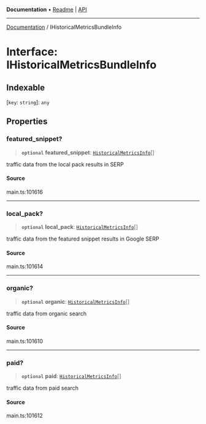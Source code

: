 **Documentation** • [Readme](../README.md) \| [API](../globals.md)

***

[Documentation](../README.md) / IHistoricalMetricsBundleInfo

# Interface: IHistoricalMetricsBundleInfo

## Indexable

 \[`key`: `string`\]: `any`

## Properties

### featured\_snippet?

> **`optional`** **featured\_snippet**: [`HistoricalMetricsInfo`](../classes/HistoricalMetricsInfo.md)[]

traffic data from the local pack results in SERP

#### Source

main.ts:101616

***

### local\_pack?

> **`optional`** **local\_pack**: [`HistoricalMetricsInfo`](../classes/HistoricalMetricsInfo.md)[]

traffic data from the featured snippet results in Google SERP

#### Source

main.ts:101614

***

### organic?

> **`optional`** **organic**: [`HistoricalMetricsInfo`](../classes/HistoricalMetricsInfo.md)[]

traffic data from organic search

#### Source

main.ts:101610

***

### paid?

> **`optional`** **paid**: [`HistoricalMetricsInfo`](../classes/HistoricalMetricsInfo.md)[]

traffic data from paid search

#### Source

main.ts:101612
